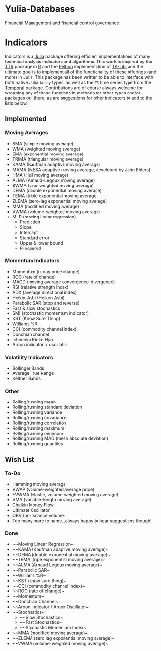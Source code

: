 # Yulia-Databases
Financial Management and financial control governance


# Indicators

Indicators is a [Julia](https://julialang.org) package offering efficient implementations of many technical analysis indicators and algorithms. This work is inspired by the [TTR](https://github.com/joshuaulrich/TTR) package in [R](https://www.r-project.org/) and the [Python](https://www.python.org/) implementation of [TA-Lib](https://github.com/mrjbq7/ta-lib), and the ultimate goal is to implement all of the functionality of these offerings (and more) in Julia. This package has been written to be able to interface with both native Julia `Array` types, as well as the `TS` time series type from the [Temporal](https://github.com/dysonance/Temporal.jl) package. Contributions are of course always welcome for wrapping any of these functions in methods for other types and/or packages out there, as are suggestions for other indicators to add to the lists below.

## Implemented
### Moving Averages
- SMA (simple moving average)
- WMA (weighted moving average)
- EMA (exponential moving average)
- TRIMA (triangular moving average)
- KAMA (Kaufman adaptive moving average)
- MAMA (MESA adaptive moving average, developed by John Ehlers)
- HMA (Hull moving average)
- ALMA (Arnaud-Legoux moving average)
- SWMA (sine-weighted moving average)
- DEMA (double exponential moving average)
- TEMA (triple exponential moving average)
- ZLEMA (zero-lag exponential moving average)
- MMA (modified moving average)
- VWMA (volume-weighted moving average)
- MLR (moving linear regression)
    - Prediction
    - Slope
    - Intercept
    - Standard error
    - Upper & lower bound
    - R-squared

### Momentum Indicators
- Momentum (n-day price change)
- ROC (rate of change)
- MACD (moving average convergence-divergence)
- RSI (relative strength index)
- ADX (average directional index)
- Heikin-Ashi (Heiken Ashi)
- Parabolic SAR (stop and reverse)
- Fast & slow stochastics
- SMI (stochastic momentum indicator)
- KST (Know Sure Thing)
- Williams %R
- CCI (commodity channel index)
- Donchian channel
- Ichimoku Kinko Hyo
- Aroon indicator + oscillator

### Volatility Indicators
- Bollinger Bands
- Average True Range
- Keltner Bands

### Other
- Rolling/running mean
- Rolling/running standard deviation
- Rolling/running variance
- Rolling/running covariance
- Rolling/running correlation
- Rolling/running maximum
- Rolling/running minimum
- Rolling/running MAD (mean absolute deviation)
- Rolling/running quantiles


## Wish List
### To-Do
- Hamming moving average
- VWAP (volume-weighted average price)
- EVWMA (elastic, volume-weighted moving average)
- VMA (variable-length moving average)
- Chaikin Money Flow
- Ultimate Oscillator
- OBV (on-balance volume)
- Too many more to name...always happy to hear suggestions though!

### Done
- ~~Moving Linear Regression~
- ~~KAMA (Kaufman adaptive moving average)~
- ~~DEMA (double exponential moving average)~
- ~~TEMA (tripe exponential moving average)~
- ~~ALMA (Arnaud Legoux moving average)~
- ~~Parabolic SAR~
- ~~Williams %R~
- ~~KST (know sure thing)~
- ~~CCI (commodity channel index)~
- ~~ROC (rate of change)~
- ~~Momentum~
- ~~Donchian Channel~
- ~~Aroon Indicator / Aroon Oscillator~
- ~~Stochastics~
  - ~~Slow Stochastics~
  - ~~Fast Stochastics~
  - ~~Stochastic Momentum Index~
- ~~MMA (modified moving average)~
- ~~ZLEMA (zero lag exponential moving average)~
- ~~VWMA (volume-weighted moving average)~
